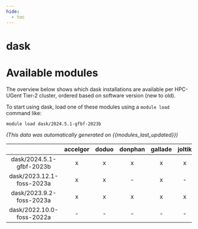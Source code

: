 ```yaml
---
hide:
  - toc
---
```


dask
====

# Available modules


The overview below shows which dask installations are available per HPC-UGent Tier-2 cluster, ordered based on software version (new to old).

To start using dask, load one of these modules using a `module load` command like:

```shell
module load dask/2024.5.1-gfbf-2023b
```

*(This data was automatically generated on {{modules_last_updated}})*

| |accelgor|doduo|donphan|gallade|joltik|litleo|shinx|
| :---: | :---: | :---: | :---: | :---: | :---: | :---: | :---: |
|dask/2024.5.1-gfbf-2023b|x|x|x|x|x|x|x|
|dask/2023.12.1-foss-2023a|x|x|-|x|-|x|x|
|dask/2023.9.2-foss-2023a|x|x|x|x|x|x|x|
|dask/2022.10.0-foss-2022a|-|-|-|-|-|x|x|
